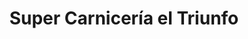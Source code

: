 ---
title: "Super Carnicería el Triunfo"
url: /zona-19-ciudad-de-guatemala/super-carniceria-el-triunfo/
shop: carnicero
---